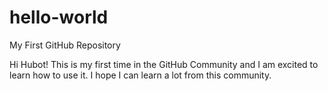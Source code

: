 # hello-world
My First GitHub Repository

Hi Hubot! This is my first time in the GitHub Community and I am excited to learn how to use it. I hope I can learn a lot from this community. 
